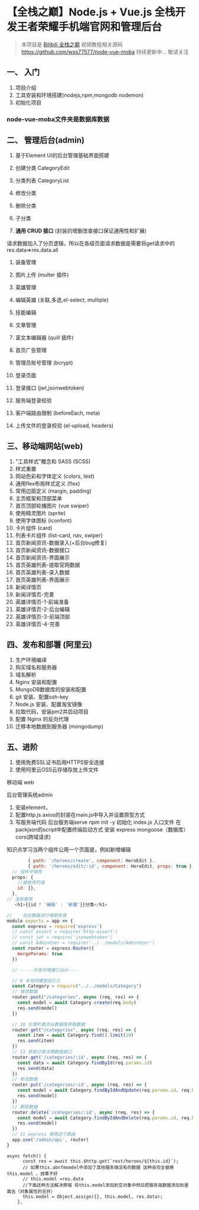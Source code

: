 # 【全栈之巅】Node.js + Vue.js 全栈开发王者荣耀手机端官网和管理后台
> 本项目是 [Bilibili 全栈之巅](https://space.bilibili.com/341919508) 视频教程相关源码
> https://github.com/wxs77577/node-vue-moba
> 持续更新中... 敬请关注

## 一、 入门
1. 项目介绍
1. 工具安装和环境搭建(nodejs,npm,mongodb nodemon) 
1. 初始化项目

### node-vue-moba文件夹是数据库数据
 
## 二、 管理后台(admin)
1. 基于Element UI的后台管理基础界面搭建

1. 创建分类 CategoryEdit
1. 分类列表 CategoryList
1. 修改分类
1. 删除分类
1. 子分类

1. **通用 CRUD 接口** (封装的增删改查接口保证通用性和扩展)

请求数据加入了分页逻辑，所以在各级页面请求数据是需要将get请求中的res.data=>res.data.all

1. 装备管理
1. 图片上传 (multer 插件)

1. 英雄管理
1. 编辑英雄 (关联,多选,el-select, multiple)
1. 技能编辑 

1. 文章管理
1. 富文本编辑器 (quill 插件)

1. 首页广告管理

1. 管理员账号管理 (bcrypt)
1. 登录页面
1. 登录接口 (jwt,jsonwebtoken)
1. 服务端登录校验
1. 客户端路由限制 (beforeEach, meta)
1. 上传文件的登录校验 (el-upload, headers)

## 三、移动端网站(web)

1. "工具样式"概念和 SASS (SCSS)
1. 样式重置
1. 网站色彩和字体定义 (colors, text)
1. 通用flex布局样式定义 (flex)
1. 常用边距定义 (margin, padding)
1. 主页框架和顶部菜单
1. 首页顶部轮播图片 (vue swiper)
1. 使用精灵图片 (sprite)
1. 使用字体图标 (iconfont)
1. 卡片组件 (card)
1. 列表卡片组件 (list-card, nav, swiper)
1. 首页新闻资讯-数据录入(+后台bug修复)
1. 首页新闻资讯-数据接口
1. 首页新闻资讯-界面展示
1. 首页英雄列表-提取官网数据
1. 首页英雄列表-录入数据
1. 首页英雄列表-界面展示
1. 新闻详情页
1. 新闻详情页-完善
1. 英雄详情页-1-前端准备
1. 英雄详情页-2-后台编辑
1. 英雄详情页-3-前端顶部
1. 英雄详情页-4-完善

## 四、发布和部署 (阿里云)

1. 生产环境编译
1. 购买域名和服务器
1. 域名解析
1. Nginx 安装和配置
1. MongoDB数据库的安装和配置
1. git 安装、配置ssh-key
1. Node.js 安装、配置淘宝镜像
1. 拉取代码，安装pm2并启动项目
1. 配置 Nginx 的反向代理
1. 迁移本地数据到服务器 (mongodump)

## 五、进阶
1. 使用免费SSL证书启用HTTPS安全连接
1. 使用阿里云OSS云存储存放上传文件

 移动端 web
 

后台管理系统admin
1. 安装element，
2. 配置http.js axios的封装在main.js中导入并设置原型方式
3. 写服务端代码
后台服务端serve 
 npm init  -y 初始化
 index.js  入口文件 在 packjson的script中配置终端启动方式
 安装 express mongoose（数据库） cors(跨域请求)



知识点学习当两个组件公用一个页面是，例如新增编辑
```javascript
        { path: '/heroes/create', component: HeroEdit },
        { path: '/heroes/edit/:id', component: HeroEdit, props: true }, //props: true 当两个路由同时访问一个页面时，允许传值
  // 组件中使用
  props: {
    //接收传的值
    id: {},
  },
// 渲染使用
   <h1>{{id ? '编辑' : '新建'}}分类</h1>

//    后台数据进行增删改查
module.exports = app => {
  const express = require('express')
  // const assert = require('http-assert')
  // const jwt = require('jsonwebtoken')
  // const AdminUser = require('../../models/AdminUser')
  const router = express.Router({
    mergeParams: true
  })

  // -----开发环境接口设计----

  // 8 本地将模型层引入
  const Category = require("../../models/Category")
  // 增添数据
  router.post("/categories", async (req, res) => {
    const model = await Category.create(req.body)
    res.send(model)
  })

  // 10 分类列表页从数据库获取数据
  router.get("/categories", async (req, res) => {
    const item = await Category.find().limit(10)
    res.send(item)
  })
  // 13 获取分类详情数据接口
  router.get('/categories/:id', async (req, res) => {
    const data = await Category.findById(req.params.id)
    res.send(data)
  })
  // 修改数据
  router.put('/categories/:id', async (req, res) => {
    const model = await Category.findByIdAndUpdate(req.params.id, req.body)
    res.send(model)
  })
  // 删除数据 
  router.delete('/categories/:id', async (req, res) => {
    const model = await Category.findByIdAndDelete(req.params.id, req.body)
    res.send(model)
  })
  // 11 express 使用这个路由
  app.use('/admin/api', router)
}
```        
```
async fetch() {
      const res = await this.$http.get(`rest/heroes/${this.id}`);
      // 如果this.abnfmomdel中添加了其他服务端没有的数据 这种会完全替换this.model ，效果不好
      // this.model =res.data 
      //下面这种方法解决弊端 将this.model添加到空对象中然后把服务端数据添加到里面去（对象属性的合并）
      this.model = Object.assign({}, this.model, res.data);
    },
```